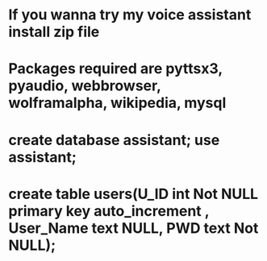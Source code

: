 # If you wanna try my voice assistant install zip file
# Packages required are pyttsx3, pyaudio, webbrowser, wolframalpha, wikipedia, mysql
# create database assistant; use assistant;
# create table users(U_ID int Not NULL primary key auto_increment , User_Name text  NULL, PWD text Not NULL);
